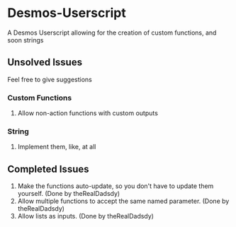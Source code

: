 # Desmos-Userscript
A Desmos Userscript allowing for the creation of custom functions, and soon strings
## Unsolved Issues
Feel free to give suggestions
### Custom Functions
1. Allow non-action functions with custom outputs
### String
1. Implement them, like, at all
## Completed Issues
1. Make the functions auto-update, so you don't have to update them yourself. (Done by theRealDadsdy)
2. Allow multiple functions to accept the same named parameter. (Done by theRealDadsdy)
3. Allow lists as inputs. (Done by theRealDadsdy)
